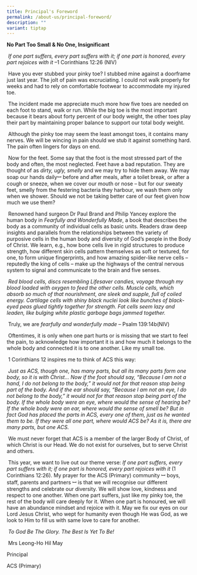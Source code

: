 ```yaml
---
title: Principal's Foreword
permalink: /about-us/principal-foreword/
description: ""
variant: tiptap
---
```

<p></p>
<p><strong>No Part Too Small &amp; No One, Insignificant</strong>
</p>
<p>&nbsp;<em>If one part suffers, every part suffers with it; if one part is honored, every part rejoices with it</em> –1
Corinthians 12:26 (NIV)</p>
<p>&nbsp;Have you ever stubbed your pinky toe? I stubbed mine against a doorframe
just last year. The jolt of pain was excruciating. I could not walk properly
for weeks and had to rely on comfortable footwear to accommodate my injured
toe.</p>
<p>&nbsp;The incident made me appreciate much more how five toes are needed
on each foot to stand, walk or run. While the big toe is the most important
because it bears about forty percent of our body weight, the other toes
play their part by maintaining proper balance to support our total body
weight.</p>
<p>&nbsp;Although the pinky toe may seem the least amongst toes, it contains
many nerves. We will be wincing in pain should we stub it against something
hard. The pain often lingers for days on end.&nbsp;</p>
<p>&nbsp;Now for the feet. Some say that the foot is the most stressed part
of the body and often, the most neglected. Feet have a bad reputation.
They are thought of as <em>dirty,</em>  <em>ugly,</em>  <em>smelly</em> and we
may try to hide them away.&nbsp;We may soap our hands dailyꟷ before and
after meals, after a toilet break, or after a cough or sneeze, when we
cover our mouth or nose – but for our sweaty feet, smelly from the festering
bacteria they harbour, we wash them only when we shower. Should we not
be taking better care of our feet given how much we use them?</p>
<p>&nbsp;Renowned hand surgeon Dr Paul Brand and Philip Yancey explore the
human body in <em>Fearfully and Wonderfully Made</em>, a book that describes
the body as a community of individual cells as basic units. Readers draw
deep insights and parallels from the relationships between the variety
of purposive cells in the human body and diversity of God’s people in the
Body of Christ. We learn, e.g., how bone cells live in rigid structures
to produce strength, how different skin cells pattern themselves as soft
or textured, for one, to form unique fingerprints, and how amazing spider-like
nerve cells – reputedly the king of cells – make up the highways of the
central nervous system to signal and communicate to the brain and five
senses. &nbsp;</p>
<p>&nbsp;<em>Red blood cells, discs resembling Lifesaver candies, voyage through my blood loaded with oxygen to feed the other cells. Muscle cells, which absorb so much of that nourishment, are sleek and supple, full of coiled energy. Cartilage cells with shiny black nuclei look like bunches of black-eyed peas glued tightly together for strength. Fat cells seem lazy and leaden, like bulging white plastic garbage bags jammed together.</em>
</p>
<p>&nbsp;Truly, we are <em>fearfully and wonderfully made</em> – Psalm 139:14b(NIV)</p>
<p>&nbsp;Oftentimes, it is only when one part hurts or is missing that we
start to feel the pain, to acknowledge how important it is and how much
it belongs to the whole body and connected it is to one another. Like my
small toe.</p>
<p>&nbsp;1 Corinthians 12 inspires me to think of ACS this way:</p>
<p>&nbsp;<em>Just as ACS, though one, has many parts, but all its many parts form one body,&nbsp;so it is with Christ… Now if the foot should say, “Because I am not a hand, I do not belong to the body,” it would not for that reason stop being part of the body.&nbsp;And if the ear should say, “Because I am not an eye, I do not belong to the body,” it would not for that reason stop being part of the body.&nbsp;If the whole body were an eye, where would the sense of hearing be? If the whole body were an ear, where would the sense of smell be? But in fact God has placed&nbsp;the parts in ACS, every one of them, just as he wanted them to be.&nbsp;If they were all one part, where would ACS be?&nbsp;As it is, there are many parts, but one ACS.</em>
</p>
<p>&nbsp;We must never forget that ACS is a member of the larger Body of
Christ, of which Christ is our Head. We do not exist for ourselves, but
to serve Christ and others.</p>
<p>&nbsp;This year, we want to live out our theme verse: <em>If one part suffers, every part suffers with it; if one part is honored, every part rejoices with it</em> (1
Corinthians 12:26). My prayer for the ACS (Primary) community ꟷ boys, staff,
parents and partners ꟷ is that we will recognise our different strengths
and celebrate our diversity. We will show love, kindness and respect to
one another. When one part suffers, just like my pinky toe, the rest of
the body will care deeply for it. When one part is honoured, we will have
an abundance mindset and rejoice with it. May we fix our eyes on our Lord
Jesus Christ, who wept for humanity even though He was God, as we look
to Him to fill us with same love to care for another.</p>
<p>&nbsp;<em>To God Be The Glory. The Best Is Yet To Be!</em>
</p>
<p>&nbsp;Mrs Leong-Ho Hil May</p>
<p>Principal</p>
<p>ACS (Primary)</p>
<p></p>